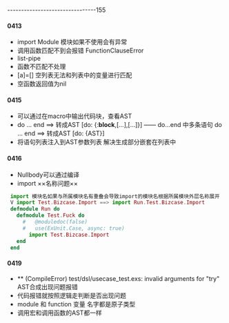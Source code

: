 --------------------------------155
#### 0413
- import Module
模块如果不使用会有异常
- 调用函数匹配不到会报错
FunctionClauseError
- list-pipe
- 函数不匹配不处理
- [a]=[] 空列表无法和列表中的变量进行匹配
- 空函数返回值为nil
#### 0415
- 可以通过在macro中输出代码块，查看AST 
- do ... end ==> 转成AST [do: {:__block__,[...],[...]}] —— do...end 中多条语句
  do ... end ==> 转成AST [do: {AST}]
- 将语句列表注入到AST参数列表 解决生成部分嵌套在列表中
#### 0416
- Nullbody可以通过编译
- import ××名称问题××
``` elixir
 import 模块名如果与所属模块名有重叠会导致import的模块名根据所属模块外层名称展开
 V import Test.Bizcase.Import ==> import Run.Test.Bizcase.Import 
 defmodule Run do
   defmodule Test.Fuck do
     #   @moduledoc(false)
     #   use(ExUnit.Case, async: true)
       import Test.Bizcase.Import
   end
 end
```
#### 0419
- ** (CompileError) test/dsl/usecase_test.exs: invalid arguments for "try"
  AST合成出现问题报错
- 代码报错就按照逻辑走判断是否出现问题
- module 和 function 变量 名字都是原子类型
- 调用宏和调用函数的AST都一样
